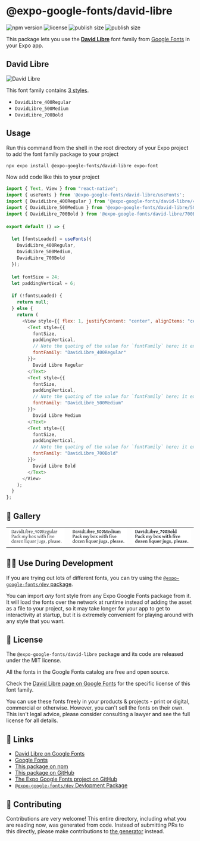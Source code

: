 # @expo-google-fonts/david-libre

![npm version](https://flat.badgen.net/npm/v/@expo-google-fonts/david-libre)
![license](https://flat.badgen.net/github/license/expo/google-fonts)
![publish size](https://flat.badgen.net/packagephobia/install/@expo-google-fonts/david-libre)
![publish size](https://flat.badgen.net/packagephobia/publish/@expo-google-fonts/david-libre)

This package lets you use the [**David Libre**](https://fonts.google.com/specimen/David+Libre) font family from [Google Fonts](https://fonts.google.com/) in your Expo app.

## David Libre

![David Libre](./font-family.png)

This font family contains [3 styles](#-gallery).

- `DavidLibre_400Regular`
- `DavidLibre_500Medium`
- `DavidLibre_700Bold`

## Usage

Run this command from the shell in the root directory of your Expo project to add the font family package to your project

```sh
npx expo install @expo-google-fonts/david-libre expo-font
```

Now add code like this to your project

```js
import { Text, View } from "react-native";
import { useFonts } from '@expo-google-fonts/david-libre/useFonts';
import { DavidLibre_400Regular } from '@expo-google-fonts/david-libre/400Regular';
import { DavidLibre_500Medium } from '@expo-google-fonts/david-libre/500Medium';
import { DavidLibre_700Bold } from '@expo-google-fonts/david-libre/700Bold';

export default () => {

  let [fontsLoaded] = useFonts({
    DavidLibre_400Regular, 
    DavidLibre_500Medium, 
    DavidLibre_700Bold
  });

  let fontSize = 24;
  let paddingVertical = 6;

  if (!fontsLoaded) {
    return null;
  } else {
    return (
      <View style={{ flex: 1, justifyContent: "center", alignItems: "center" }}>
        <Text style={{
          fontSize,
          paddingVertical,
          // Note the quoting of the value for `fontFamily` here; it expects a string!
          fontFamily: "DavidLibre_400Regular"
        }}>
          David Libre Regular
        </Text>
        <Text style={{
          fontSize,
          paddingVertical,
          // Note the quoting of the value for `fontFamily` here; it expects a string!
          fontFamily: "DavidLibre_500Medium"
        }}>
          David Libre Medium
        </Text>
        <Text style={{
          fontSize,
          paddingVertical,
          // Note the quoting of the value for `fontFamily` here; it expects a string!
          fontFamily: "DavidLibre_700Bold"
        }}>
          David Libre Bold
        </Text>
      </View>
    );
  }
};
```

## 🔡 Gallery


||||
|-|-|-|
|![DavidLibre_400Regular](./400Regular/DavidLibre_400Regular.ttf.png)|![DavidLibre_500Medium](./500Medium/DavidLibre_500Medium.ttf.png)|![DavidLibre_700Bold](./700Bold/DavidLibre_700Bold.ttf.png)||


## 👩‍💻 Use During Development

If you are trying out lots of different fonts, you can try using the [`@expo-google-fonts/dev` package](https://github.com/expo/google-fonts/tree/master/font-packages/dev#readme).

You can import _any_ font style from any Expo Google Fonts package from it. It will load the fonts over the network at runtime instead of adding the asset as a file to your project, so it may take longer for your app to get to interactivity at startup, but it is extremely convenient for playing around with any style that you want.


## 📖 License

The `@expo-google-fonts/david-libre` package and its code are released under the MIT license.

All the fonts in the Google Fonts catalog are free and open source.

Check the [David Libre page on Google Fonts](https://fonts.google.com/specimen/David+Libre) for the specific license of this font family.

You can use these fonts freely in your products & projects - print or digital, commercial or otherwise. However, you can't sell the fonts on their own. This isn't legal advice, please consider consulting a lawyer and see the full license for all details.

## 🔗 Links

- [David Libre on Google Fonts](https://fonts.google.com/specimen/David+Libre)
- [Google Fonts](https://fonts.google.com/)
- [This package on npm](https://www.npmjs.com/package/@expo-google-fonts/david-libre)
- [This package on GitHub](https://github.com/expo/google-fonts/tree/master/font-packages/david-libre)
- [The Expo Google Fonts project on GitHub](https://github.com/expo/google-fonts)
- [`@expo-google-fonts/dev` Devlopment Package](https://github.com/expo/google-fonts/tree/master/font-packages/dev)

## 🤝 Contributing

Contributions are very welcome! This entire directory, including what you are reading now, was generated from code. Instead of submitting PRs to this directly, please make contributions to [the generator](https://github.com/expo/google-fonts/tree/master/packages/generator) instead.
